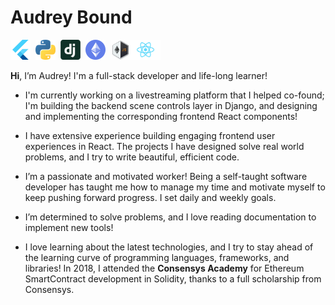 # Audrey Bound


<img src="https://github.com/oohmygaud/oohmygaud/blob/main/flutter.png" height=32 width=32 alt="Flutter" />&nbsp;&nbsp;<img src="https://github.com/oohmygaud/oohmygaud/blob/main/python.png" height=32 width=32 alt="Python" />&nbsp;&nbsp;<img src="https://github.com/oohmygaud/oohmygaud/blob/main/django.png" height=32 width=32 alt="Django" />&nbsp;&nbsp;<img src="https://github.com/oohmygaud/oohmygaud/blob/main/ethereum.png" height=32 width=32 alt="Ethereum" />&nbsp;&nbsp;<img src="https://github.com/oohmygaud/oohmygaud/blob/main/web3.png" height=32 width=32 alt="Web3 JS" /><img src="https://github.com/oohmygaud/oohmygaud/blob/main/react.png" height=32 width=48 alt="React" />

**Hi**, I’m Audrey! I'm a full-stack developer and life-long learner!

+ I'm currently working on a livestreaming platform that I helped co-found; I'm building the backend scene controls layer in Django, and designing and implementing the corresponding frontend React components!

+ I have extensive experience building engaging frontend user experiences in React. The projects I have designed solve real world problems, and I try to write beautiful, efficient code.

+ I’m a passionate and motivated worker! Being a self-taught software developer has taught me how to manage my time and motivate myself to keep pushing forward progress. I set daily and weekly goals.

+ I’m determined to solve problems, and I love reading documentation to implement new tools!

+ I love learning about the latest technologies, and I try to stay ahead of the learning curve of programming languages, frameworks, and libraries! In 2018, I attended the **Consensys Academy** for Ethereum SmartContract development in Solidity, thanks to a full scholarship from Consensys.

